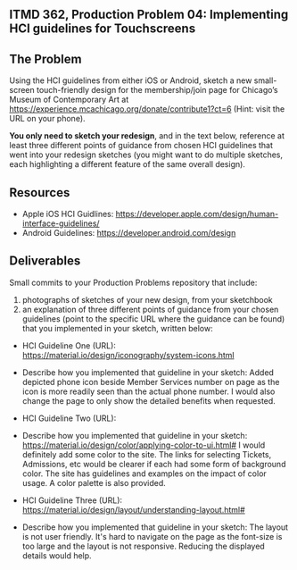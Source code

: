 ## ITMD 362, Production Problem 04: Implementing HCI guidelines for Touchscreens

## The Problem

Using the HCI guidelines from either iOS or Android, sketch a new small-screen touch-friendly design
for the membership/join page for Chicago’s Museum of Contemporary Art at
https://experience.mcachicago.org/donate/contribute1?ct=6 (Hint: visit the URL on your phone).

**You only need to sketch your redesign**, and in the text below, reference at least three different
points of guidance from chosen HCI guidelines that went into your redesign sketches (you might
want to do multiple sketches, each highlighting a different feature of the same overall design).

## Resources

* Apple iOS HCI Guidlines:
  https://developer.apple.com/design/human-interface-guidelines/
* Android Guidelines:
  https://developer.android.com/design

## Deliverables

Small commits to your Production Problems repository that include:

1. photographs of sketches of your new design, from your sketchbook
2. an explanation of three different points of guidance from your chosen guidelines (point to the
   specific URL where the guidance can be found) that you implemented in your sketch, written below:

* HCI Guideline One (URL):
https://material.io/design/iconography/system-icons.html

* Describe how you implemented that guideline in your sketch:
Added depicted phone icon beside Member Services number on page as the icon is more readily seen than the actual phone number. I would also change the page to only show the detailed benefits when requested.

* HCI Guideline Two (URL):

* Describe how you implemented that guideline in your sketch:
https://material.io/design/color/applying-color-to-ui.html#
I would definitely add some color to the site. The links for selecting Tickets, Admissions, etc would be clearer if each had some form of background color. The site has guidelines and examples on the impact of color usage. A color palette is also provided.

* HCI Guideline Three (URL):
https://material.io/design/layout/understanding-layout.html#
* Describe how you implemented that guideline in your sketch:
The layout is not user friendly. It's hard to navigate on the page as the font-size is too large and the layout is not responsive. Reducing the displayed details would help.
